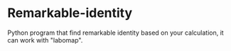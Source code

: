 # Remarkable-identity
Python program that find remarkable identity based on your calculation, it can work with "labomap".
